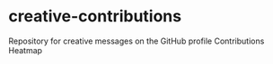 # creative-contributions
Repository for creative messages on the GitHub profile Contributions Heatmap 

